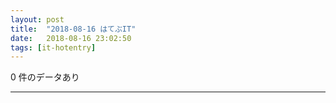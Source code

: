 ```yaml
---
layout: post
title:  "2018-08-16 はてぶIT"
date:   2018-08-16 23:02:50
tags: [it-hotentry]
---
```

0 件のデータあり

<hr>
